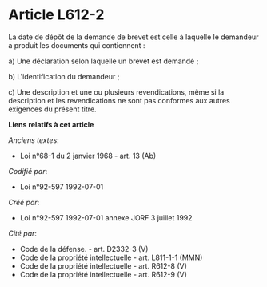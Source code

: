 # Article L612-2

La date de dépôt de la demande de brevet est celle à laquelle le demandeur a produit les documents qui contiennent :

a) Une déclaration selon laquelle un brevet est demandé ;

b) L'identification du demandeur ;

c) Une description et une ou plusieurs revendications, même si la description et les revendications ne sont pas conformes aux
autres exigences du présent titre.

**Liens relatifs à cet article**

_Anciens textes_:

  - Loi n°68-1 du 2 janvier 1968 - art. 13 (Ab)

_Codifié par_:

  - Loi n°92-597 1992-07-01

_Créé par_:

  - Loi n°92-597 1992-07-01 annexe JORF 3 juillet 1992

_Cité par_:

  - Code de la défense. - art. D2332-3 (V)
  - Code de la propriété intellectuelle - art. L811-1-1 (MMN)
  - Code de la propriété intellectuelle - art. R612-8 (V)
  - Code de la propriété intellectuelle - art. R612-9 (V)
